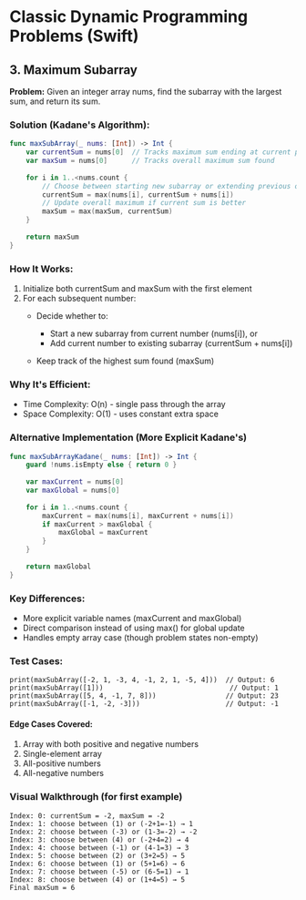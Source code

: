# Classic Dynamic Programming Problems (Swift)

## 3. Maximum Subarray
**Problem:** Given an integer array nums, find the subarray with the largest sum, and return its sum.

### Solution (Kadane's Algorithm):
```swift
func maxSubArray(_ nums: [Int]) -> Int {
    var currentSum = nums[0]  // Tracks maximum sum ending at current position
    var maxSum = nums[0]      // Tracks overall maximum sum found
    
    for i in 1..<nums.count {
        // Choose between starting new subarray or extending previous one
        currentSum = max(nums[i], currentSum + nums[i])
        // Update overall maximum if current sum is better
        maxSum = max(maxSum, currentSum)
    }
    
    return maxSum
}
```

### How It Works:

1. Initialize both currentSum and maxSum with the first element
2. For each subsequent number:
    - Decide whether to:
        - Start a new subarray from current number (nums[i]), or
        - Add current number to existing subarray (currentSum + nums[i])

    - Keep track of the highest sum found (maxSum)


### Why It's Efficient:

- Time Complexity: O(n) - single pass through the array
- Space Complexity: O(1) - uses constant extra space


### Alternative Implementation (More Explicit Kadane's)
```swift
func maxSubArrayKadane(_ nums: [Int]) -> Int {
    guard !nums.isEmpty else { return 0 }
    
    var maxCurrent = nums[0]
    var maxGlobal = nums[0]
    
    for i in 1..<nums.count {
        maxCurrent = max(nums[i], maxCurrent + nums[i])
        if maxCurrent > maxGlobal {
            maxGlobal = maxCurrent
        }
    }
    
    return maxGlobal
}
```

### Key Differences:

- More explicit variable names (maxCurrent and maxGlobal)
- Direct comparison instead of using max() for global update
- Handles empty array case (though problem states non-empty)


### Test Cases:
```
print(maxSubArray([-2, 1, -3, 4, -1, 2, 1, -5, 4]))  // Output: 6
print(maxSubArray([1]))                               // Output: 1
print(maxSubArray([5, 4, -1, 7, 8]))                 // Output: 23
print(maxSubArray([-1, -2, -3]))                     // Output: -1
```

#### Edge Cases Covered:

1. Array with both positive and negative numbers
2. Single-element array
3. All-positive numbers
4. All-negative numbers

### Visual Walkthrough (for first example)
```
Index: 0: currentSum = -2, maxSum = -2
Index: 1: choose between (1) or (-2+1=-1) → 1
Index: 2: choose between (-3) or (1-3=-2) → -2
Index: 3: choose between (4) or (-2+4=2) → 4
Index: 4: choose between (-1) or (4-1=3) → 3
Index: 5: choose between (2) or (3+2=5) → 5
Index: 6: choose between (1) or (5+1=6) → 6
Index: 7: choose between (-5) or (6-5=1) → 1
Index: 8: choose between (4) or (1+4=5) → 5
Final maxSum = 6
```
